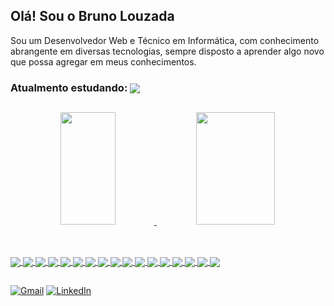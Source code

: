 ## Olá! Sou o Bruno Louzada
Sou um Desenvolvedor Web e Técnico em Informática, com conhecimento abrangente em diversas tecnologias, sempre disposto a aprender algo novo que possa agregar em meus conhecimentos.

### Atualmento estudando: <img align="center" src="https://img.shields.io/badge/C%23-239120?style=plastiic&logo=c-sharp&logoColor=white">

##

<div align="center">
  <a href="https://github.com/brunaumLL">
  <img height="180em" width="42%" src="https://github-readme-stats-sigma-five.vercel.app/api?username=brunaumLL&show_icons=true&theme=dark&include_all_commits=true&count_private=true"/>
  <img height="180em" width="50%" src="https://github-readme-stats-sigma-five.vercel.app/api/top-langs/?username=brunaumLL&layout=compact&langs_count=7&theme=dark"/>
</div>

 ##
 
<div style="display: inline_block"><br>
  <img align="center" src="https://img.shields.io/badge/JavaScript-F7DF1E?style=plastiic&logo=javascript&logoColor=black">
  <img align="center" src="https://img.shields.io/badge/Python-3776AB?style=plastiic&logo=python&logoColor=white">
  <img align="center" src="https://img.shields.io/badge/React-20232A?style=plastiic&logo=react&logoColor=61DAFB">
  <img align="center" src="https://img.shields.io/badge/TypeScript-007ACC?style=plastiic&logo=typescript&logoColor=white">
  <img align="center" src="https://img.shields.io/badge/Linux-FCC624?style=plastiic&logo=linux&logoColor=black">
  <img align="center" src="https://img.shields.io/badge/Visual_Studio_Code-0078D4?style=plastiic&logo=visual%20studio%20code&logoColor=white">
  <img align="center" src="https://img.shields.io/badge/HTML5-E34F26?style=plastiic&logo=html5&logoColor=white">
  <img align="center" src="https://img.shields.io/badge/CSS3-1572B6?style=plastiic&logo=css3&logoColor=white">
  <img align="center" src="https://img.shields.io/badge/GIT-E44C30?style=plastiic&logo=git&logoColor=white">
  <img align="center" src="https://img.shields.io/badge/GitHub-100000?style=plastiic&logo=github&logoColor=white">
  <img align="center" src="https://img.shields.io/badge/Node.js-43853D?style=plastiic&logo=node.js&logoColor=white">
  <img align="center" src="https://img.shields.io/badge/NPM-%23CB3837.svg?style=plastiic&logo=npm&logoColor=white">
  <img align="center" src="https://img.shields.io/badge/docker-%230db7ed.svg?style=plastiic&logo=docker&logoColor=white">
  <img align="center" src="https://img.shields.io/badge/express.js-%23404d59.svg?style=plastiic&logo=express&logoColor=%2361DAFB">
  <img align="center" src="https://img.shields.io/badge/Sequelize-52B0E7?style=plastiic&logo=Sequelize&logoColor=white">
  <img align="center" src="https://img.shields.io/badge/MySQL-00000F?style=plastiic&logo=mysql&logoColor=white">
  <img align="center" src="https://img.shields.io/badge/MongoDB-4EA94B?style=plastiic&logo=mongodb&logoColor=white">
  
  ##

  [![Gmail](https://img.shields.io/badge/-GMAIL-D14836?style=plastic&logo=gmail&logoColor=white)](mailto:bruno99louzada@gmail.com)
  [![LinkedIn](https://img.shields.io/badge/-LINKEDIN-0077B5?style=plastic&logo=linkedin&logoColor=white)](https://www.linkedin.com/in/brunolorenzonlouzada/)


